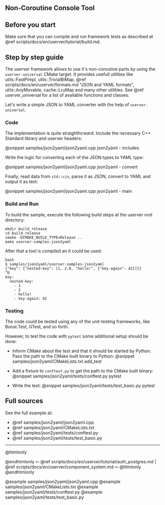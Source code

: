 ## Non-Coroutine Console Tool

## Before you start

Make sure that you can compile and run framework tests as described at
@ref scripts/docs/en/userver/tutorial/build.md.


## Step by step guide

The userver framework allows to use it's non-coroutine parts by using the
`userver-universal` CMake target. It provides usefull utilities like
utils::FastPimpl, utils::TrivialBiMap,
@ref scripts/docs/en/userver/formats.md "JSON and YAML formats", utils::AnyMovable,
cache::LruMap and many other utilities. See  @ref userver_universal for a list
of available functions and classes.


Let's write a simple JSON to YAML converter with the help of `userver-universal`.

### Code

The implementation is quite straightforward. Include the necessary C++ Standard
library and userver headers:

@snippet samples/json2yaml/json2yaml.cpp  json2yaml - includes

Write the logic for converting each of the JSON types to YAML type:

@snippet samples/json2yaml/json2yaml.cpp  json2yaml - convert

Finally, read data from `std::cin`, parse it as JSON, convert to YAML and
output it as text:

@snippet samples/json2yaml/json2yaml.cpp  json2yaml - main


### Build and Run

To build the sample, execute the following build steps at the userver root directory:
```
mkdir build_release
cd build_release
cmake -DCMAKE_BUILD_TYPE=Release ..
make userver-samples-json2yaml
```

After that a tool is compiled an it could be used:
```
bash
$ samples/json2yaml/userver-samples-json2yaml
{"key": {"nested-key": [1, 2.0, "hello!", {"key-again": 42}]}}
^D
key:
  nested-key:
    - 1
    - 2
    - hello!
    - key-again: 42

```


### Testing

The code could be tested using any of the unit-testing frameworks, like
Boost.Test, GTest, and so forth.

However, to test the code with `pytest` some additional setup should be done:

* Inform CMake about the test and that it should be started by Python. Pass the
  path to the CMake built binary to Python:
  @snippet samples/json2yaml/CMakeLists.txt  add_test

* Add a fixture to `conftest.py` to get the path to the CMake built binary:
  @snippet samples/json2yaml/tests/conftest.py  pytest

* Write the test:
  @snippet samples/json2yaml/tests/test_basic.py  pytest


## Full sources

See the full example at:
* @ref samples/json2yaml/json2yaml.cpp
* @ref samples/json2yaml/CMakeLists.txt
* @ref samples/json2yaml/tests/conftest.py
* @ref samples/json2yaml/tests/test_basic.py

----------

@htmlonly <div class="bottom-nav"> @endhtmlonly
⇦ @ref scripts/docs/en/userver/tutorial/auth_postgres.md | @ref scripts/docs/en/userver/component_system.md ⇨
@htmlonly </div> @endhtmlonly


@example samples/json2yaml/json2yaml.cpp
@example samples/json2yaml/CMakeLists.txt
@example samples/json2yaml/tests/conftest.py
@example samples/json2yaml/tests/test_basic.py
